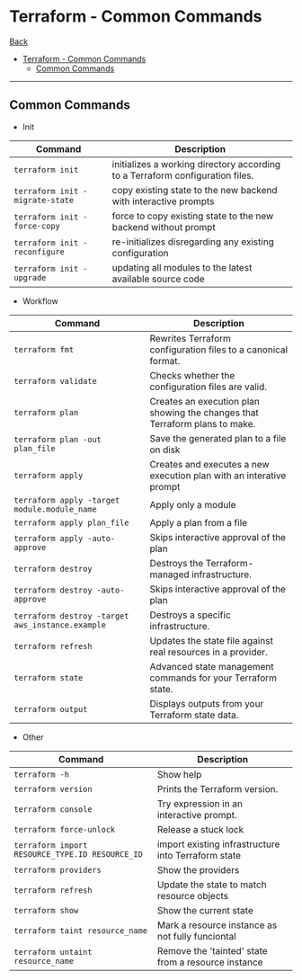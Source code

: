 # Terraform - Common Commands

[Back](../index.md)

- [Terraform - Common Commands](#terraform---common-commands)
  - [Common Commands](#common-commands)

---

## Common Commands

- Init

| Command                         | Description                                                                   |
| ------------------------------- | ----------------------------------------------------------------------------- |
| `terraform init`                | initializes a working directory according to a Terraform configuration files. |
| `terraform init -migrate-state` | copy existing state to the new backend with interactive prompts               |
| `terraform init -force-copy`    | force to copy existing state to the new backend without prompt                |
| `terraform init -reconfigure`   | re-initializes disregarding any existing configuration                        |
| `terraform init -upgrade`       | updating all modules to the latest available source code                      |

- Workflow

| Command                                          | Description                                                                 |
| ------------------------------------------------ | --------------------------------------------------------------------------- |
| `terraform fmt`                                  | Rewrites Terraform configuration files to a canonical format.               |
| `terraform validate`                             | Checks whether the configuration files are valid.                           |
| `terraform plan`                                 | Creates an execution plan showing the changes that Terraform plans to make. |
| `terraform plan -out plan_file`                  | Save the generated plan to a file on disk                                   |
| `terraform apply`                                | Creates and executes a new execution plan with an interative prompt         |
| `terraform apply -target module.module_name`     | Apply only a module                                                         |
| `terraform apply plan_file`                      | Apply a plan from a file                                                    |
| `terraform apply -auto-approve`                  | Skips interactive approval of the plan                                      |
| `terraform destroy`                              | Destroys the Terraform-managed infrastructure.                              |
| `terraform destroy -auto-approve`                | Skips interactive approval of the plan                                      |
| `terraform destroy -target aws_instance.example` | Destroys a specific infrastructure.                                         |
| `terraform refresh`                              | Updates the state file against real resources in a provider.                |
| `terraform state`                                | Advanced state management commands for your Terraform state.                |
| `terraform output`                               | Displays outputs from your Terraform state data.                            |

- Other

| Command                                         | Description                                         |
| ----------------------------------------------- | --------------------------------------------------- |
| `terraform -h`                                  | Show help                                           |
| `terraform version`                             | Prints the Terraform version.                       |
| `terraform console`                             | Try expression in an interactive prompt.            |
| `terraform force-unlock`                        | Release a stuck lock                                |
| `terraform import RESOURCE_TYPE.ID RESOURCE_ID` | import existing infrastructure into Terraform state |
| `terraform providers`                           | Show the providers                                  |
| `terraform refresh`                             | Update the state to match resource objects          |
| `terraform show`                                | Show the current state                              |
| `terraform taint resource_name`                 | Mark a resource instance as not fully funciontal    |
| `terraform untaint resource_name`               | Remove the 'tainted' state from a resource instance |
